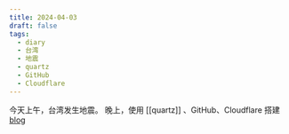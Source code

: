 ```yaml
---
title: 2024-04-03
draft: false
tags:
  - diary
  - 台湾
  - 地震
  - quartz
  - GitHub
  - Cloudflare
---
```

 今天上午，台湾发生地震。
 晚上，使用 [[quartz]] 、GitHub、Cloudflare 搭建 [blog](https://blog.chenxuexin.com)
